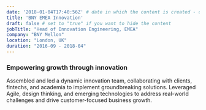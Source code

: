 ```yaml
---
date: '2018-01-04T17:40:56Z' # date in which the content is created - defaults to "today"
title: 'BNY EMEA Innovation'
draft: false # set to "true" if you want to hide the content 
jobTitle: "Head of Innovation Engineering, EMEA"
company: "BNY Mellon"
location: "London, UK"
duration: "2016-09 - 2018-04"
---
```

### Empowering growth through innovation
Assembled and led a dynamic innovation team, collaborating with clients, fintechs, and academia to implement groundbreaking solutions. Leveraged Agile, design thinking, and emerging technologies to address real-world challenges and drive customer-focused business growth.

